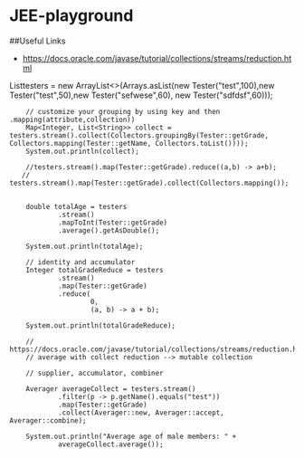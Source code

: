 # JEE-playground

##Useful Links
* https://docs.oracle.com/javase/tutorial/collections/streams/reduction.html

List<Tester>testers = new ArrayList<>(Arrays.asList(new Tester("test",100),new Tester("test",50),new Tester("sefwese",60), new Tester("sdfdsf",60)));

        // customize your grouping by using key and then .mapping(attribute,collection))
        Map<Integer, List<String>> collect = testers.stream().collect(Collectors.groupingBy(Tester::getGrade, Collectors.mapping(Tester::getName, Collectors.toList())));
        System.out.println(collect);

        //testers.stream().map(Tester::getGrade).reduce((a,b) -> a+b);
       // testers.stream().map(Tester::getGrade).collect(Collectors.mapping());


        double totalAge = testers
                .stream()
                .mapToInt(Tester::getGrade)
                .average().getAsDouble();

        System.out.println(totalAge);

        // identity and accumulator
        Integer totalGradeReduce = testers
                .stream()
                .map(Tester::getGrade)
                .reduce(
                        0,
                        (a, b) -> a + b);

        System.out.println(totalGradeReduce);

        // https://docs.oracle.com/javase/tutorial/collections/streams/reduction.html
        // average with collect reduction --> mutable collection

        // supplier, accumulator, combiner

        Averager averageCollect = testers.stream()
                .filter(p -> p.getName().equals("test"))
                .map(Tester::getGrade)
                .collect(Averager::new, Averager::accept, Averager::combine);

        System.out.println("Average age of male members: " +
                averageCollect.average());
